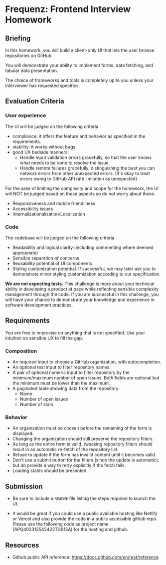 # Frequenz: Frontend Interview Homework

## Briefing

In this homework, you will build a client-only UI that lets the user browse
repositories on GitHub.

You will demonstrate your ability to implement forms, data fetching,
and tabular data presentation.

The choice of frameworks and tools is completely up to you unless your interviewer
has requested specifics.

## Evaluation Criteria

### User experience

The UI will be judged on the following criteria

- compliance: it offers the feature and behavior as specified in the requirements.
- stability: it works without bugs
- good UX bedside manners:
  - Handle input validation errors gracefully, so that the user knows what needs
    to be done to resolve the issue.
  - Handle remote failures gracefully, distinguishing the best you can network errors
    from other unexpected errors. (It's okay to treat errors owing to GitHub API rate
    limitation as unexpected)

For the sake of limiting the complexity and scope for the homework, the UI will
NOT be judged based on these aspects so do not worry about these.

- Responsiveness and mobile friendliness
- Accessibility issues
- Internalizationalization/Localization

### Code

The codebase will be judged on the following criteria

- Readability and logical clarity (including commenting where deemed appropriate)
- Sensible separation of concerns
- Reusability potential of UI components
- Styling customization potential. If successful, we may later ask you to
  demonstrate minor styling customization according to our specification.

**We are not expecting tests.**
This challenge is more about your technical ability in developing a product at pace
while reflecting sensible complexity management through the code.
If you are successful in this challenge, you will have your chance to demonstrate
your knowledge and experience in software development practices.

## Requirements

You are free to improvise on anything that is not specified. Use your
intuition on sensible UX to fill the gap.

### Composition

- An required input to choose a GitHub organization, with autocompletion.
- An optional text input to filter repository names.
- A pair of optional numeric input to filter repository by the minimum/maximum
  number of open issues. Both fields are optional but the minimum must be
  lower than the maximum.
- A paginated table showing data from the repository:
  - Name
  - Number of open issues
  - Number of stars

### Behavior

- An organization must be chosen before the remaining of the form is displayed.
- Changing the organization should still preserve the repository filters.
- As long as the entire form is valid, tweaking repository filters should result
  in an automatic re-fetch of the repository list.
- Refuse to update if the form has invalid content until it becomes valid.
- Don't use a submit button for the filters (since the update is automatic),
  but _do_ provide a way to retry explicitly if the fetch fails.
- Loading states should be presented.

## Submission

- Be sure to include a `README` file listing the steps required to launch the
  UI.

- It would be great if you could use a public available hosting like Netlify or Vercel and also provide the code in a public accessible github repo. Please use the following code as project name (APQ402312542423TG915A) for the hosting and github.

## Resources

- Github public API reference: https://docs.github.com/en/rest/reference

#
